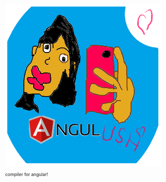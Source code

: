 

![alt tag](https://github.com/yeoni8/angulush/blob/master/logo.png?raw=true)

compiler for angular!